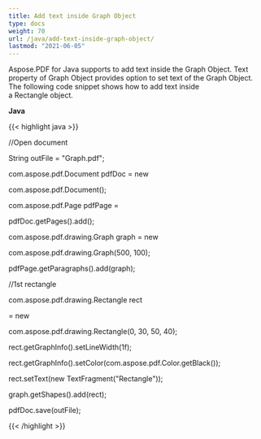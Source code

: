 ```yaml
---
title: Add text inside Graph Object
type: docs
weight: 70
url: /java/add-text-inside-graph-object/
lastmod: "2021-06-05"
---
```


Aspose.PDF for Java supports to add text inside the Graph Object. Text property of Graph Object provides option to set text of the Graph Object. The following code snippet shows how to add text inside a Rectangle object.

**Java**

{{< highlight java >}}

 //Open document

String outFile = "Graph.pdf";

com.aspose.pdf.Document pdfDoc = new

com.aspose.pdf.Document();

com.aspose.pdf.Page pdfPage =

pdfDoc.getPages().add();

com.aspose.pdf.drawing.Graph graph = new

com.aspose.pdf.drawing.Graph(500, 100);

pdfPage.getParagraphs().add(graph);

//1st rectangle

com.aspose.pdf.drawing.Rectangle rect

= new

com.aspose.pdf.drawing.Rectangle(0, 30, 50, 40);

rect.getGraphInfo().setLineWidth(1f);

rect.getGraphInfo().setColor(com.aspose.pdf.Color.getBlack());

rect.setText(new TextFragment("Rectangle"));

graph.getShapes().add(rect);

pdfDoc.save(outFile); 

{{< /highlight >}}
